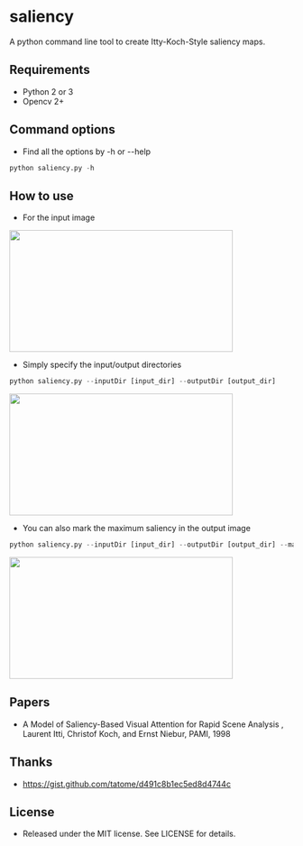 # saliency
A python command line tool to create Itty-Koch-Style saliency maps.

## Requirements
* Python 2 or 3
* Opencv 2+

## Command options

* Find all the options by -h or --help
```python
python saliency.py -h
```

## How to use
* For the input image
<p>
  <img src="https://github.com/shuuchen/saliency/blob/master/data/quad_video0_0.jpg" height="216" width="396" />
</p>

* Simply specify the input/output directories
```python
python saliency.py --inputDir [input_dir] --outputDir [output_dir]
```
<p>
  <img src="https://github.com/shuuchen/saliency/blob/master/data/quad_video0_0_saliency.jpg" height="216" width="396" />
</p>

* You can also mark the maximum saliency in the output image
```python
python saliency.py --inputDir [input_dir] --outputDir [output_dir] --markMaxima
```
<p>
  <img src="https://github.com/shuuchen/saliency/blob/master/data/quad_video0_0_saliency_maxima.jpg" height="216" width="396" />
</p>

## Papers
* A Model of Saliency-Based Visual Attention for Rapid Scene Analysis , Laurent Itti, Christof Koch, and Ernst Niebur, PAMI, 1998

## Thanks
* https://gist.github.com/tatome/d491c8b1ec5ed8d4744c

## License
* Released under the MIT license. See LICENSE for details.
